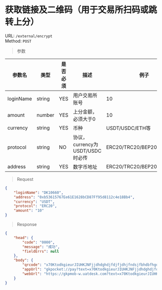 # 获取链接及二维码（用于交易所扫码或跳转上分）
URL: `/external/encrypt`  
Method: `POST`

> 参数   

| 参数名        | 类型         | 是否必须   | 描述                                | 例子                 |
| ------------ | ----------- | --------- | ---------------------------------- | -------------------- |
| loginName    | string      | YES       | 用户交易所账号                       |  10                  |
| amount       | number      | YES       | 上分金额，必须大于0                   |  10                  |
| currency     | string      | YES       | 币种                                | USDT/USDC/ETH等      |
| protocol     | string      | NO       | 协议，currency为USDT/USDC时必传       | ERC20/TRC20/BEP20/POLYGON |
| address      | string      | YES       | 数字币地址                          | ERC20/TRC20/BEP20/POLYGON |

> Request   

```json
{
    "loginName": "DK10660",
    "address": "0xb53615767Ee61E1628bCD87Ff95d8112c4e18Bb4",
    "currency": "USDT",
    "protocol": "ERC20",
    "amount": "10"
}
```

> Response   

```json
{
    "head": {
        "code": "0000",
        "message": "成功",
        "fieldErrs": null
    },
    "body": {
        "qrcode": "x70KtodkgieurJIUHKJNFjjdhdghdjfdjfjdhjfndsjfbhdbfhgdhfhsbUHUIU4t9x70KtodkgieurJIUHKJNFjjdhdghdjfdjfjdhjfndsjfbhdbfhgdhfhsbUHUIU4t9x70KtodkgieurJIUHKJNFjjdhdghdjfdjfjdhjfndsjfbhdbfhgdhfhsbUHUIU4t9",
        "appUrl": "gkpocket://pay?text=x70KtodkgieurJIUHKJNFjjdhdghdjfdjfjdhjfndsjfbhdbfhgdhfhsbUHUIU4t9x70KtodkgieurJIUHKJNFjjdhdghdjfdjfjdhjfndsjfbhdbfhgdhfhsbUHUIU4t9x70KtodkgieurJIUHKJNFjjdhdghdjfdjfjdhjfndsjfbhdbfhgdhfhsbUHUIU4t9",
        "webUrl": "https://gkpmob-w.uatdesk.com?text=x70KtodkgieurJIUHKJNFjjdhdghdjfdjfjdhjfndsjfbhdbfhgdhfhsbUHUIU4t9x70KtodkgieurJIUHKJNFjjdhdghdjfdjfjdhjfndsjfbhdbfhgdhfhsbUHUIU4t9x70KtodkgieurJIUHKJNFjjdhdghdjfdjfjdhjfndsjfbhdbfhgdhfhsbUHUIU4t9"
    }
}
```